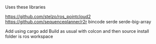 Uses these libraries

https://github.com/stelzo/ros_pointcloud2
https://github.com/sequenceplanner/r2r
bincode
serde
serde-big-array

Add using cargo add <name>
Build as usual with colcon and then source install folder is ros workspace
